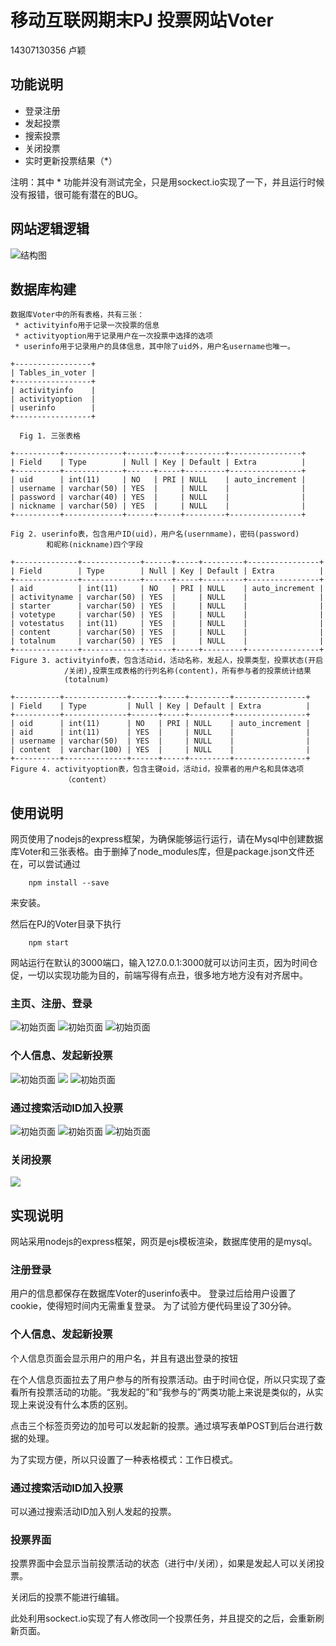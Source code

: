 # 移动互联网期末PJ 投票网站Voter

14307130356 卢颖


## 功能说明
* 登录注册
* 发起投票
* 搜索投票
* 关闭投票
* 实时更新投票结果（*）

注明：其中 * 功能并没有测试完全，只是用sockect.io实现了一下，并且运行时候没有报错，很可能有潜在的BUG。


## 网站逻辑逻辑
![结构图](figure/structure.png)

## 数据库构建

```
数据库Voter中的所有表格，共有三张：
 * activityinfo用于记录一次投票的信息
 * activityoption用于记录用户在一次投票中选择的选项
 * userinfo用于记录用户的具体信息，其中除了uid外，用户名username也唯一。
 
+-----------------+
| Tables_in_voter |
+-----------------+
| activityinfo    |
| activityoption  |
| userinfo        |
+-----------------+

  Fig 1. 三张表格

+----------+-------------+------+-----+---------+----------------+
| Field    | Type        | Null | Key | Default | Extra          |
+----------+-------------+------+-----+---------+----------------+
| uid      | int(11)     | NO   | PRI | NULL    | auto_increment |
| username | varchar(50) | YES  |     | NULL    |                |
| password | varchar(40) | YES  |     | NULL    |                |
| nickname | varchar(50) | YES  |     | NULL    |                |
+----------+-------------+------+-----+---------+----------------+

Fig 2. userinfo表，包含用户ID(uid)，用户名(usernmame)，密码(password)
		和昵称(nickname)四个字段

+--------------+-------------+------+-----+---------+----------------+
| Field        | Type        | Null | Key | Default | Extra          |
+--------------+-------------+------+-----+---------+----------------+
| aid          | int(11)     | NO   | PRI | NULL    | auto_increment |
| activityname | varchar(50) | YES  |     | NULL    |                |
| starter      | varchar(50) | YES  |     | NULL    |                |
| votetype     | varchar(50) | YES  |     | NULL    |                |
| votestatus   | int(11)     | YES  |     | NULL    |                |
| content      | varchar(50) | YES  |     | NULL    |                |
| totalnum     | varchar(50) | YES  |     | NULL    |                |
+--------------+-------------+------+-----+---------+----------------+
Figure 3. activityinfo表，包含活动id，活动名称，发起人，投票类型，投票状态(开启
			/关闭),投票生成表格的行列名称(content)，所有参与者的投票统计结果
			(totalnum)

+----------+--------------+------+-----+---------+----------------+
| Field    | Type         | Null | Key | Default | Extra          |
+----------+--------------+------+-----+---------+----------------+
| oid      | int(11)      | NO   | PRI | NULL    | auto_increment |
| aid      | int(11)      | YES  |     | NULL    |                |
| username | varchar(50)  | YES  |     | NULL    |                |
| content  | varchar(100) | YES  |     | NULL    |                |
+----------+--------------+------+-----+---------+----------------+
Figure 4. activityoption表，包含主键oid，活动id，投票者的用户名和具体选项
			（content）		

```


## 使用说明

网页使用了nodejs的express框架，为确保能够运行运行，请在Mysql中创建数据库Voter和三张表格。由于删掉了node_modules库，但是package.json文件还在，可以尝试通过
```
	npm install --save
```
来安装。

然后在PJ的Voter目录下执行

```
	npm start
```

网站运行在默认的3000端口，输入127.0.0.1:3000就可以访问主页，因为时间仓促，一切以实现功能为目的，前端写得有点丑，很多地方地方没有对齐居中。

### 主页、注册、登录
![初始页面](figure/index.png)
![初始页面](figure/login.png)
![初始页面](figure/register.png)

### 个人信息、发起新投票
![初始页面](figure/userinfo1.png)
![](figure/create.png)
![初始页面](figure/userinfo2.png)

### 通过搜索活动ID加入投票
![初始页面](figure/userinfo3.png)
![初始页面](figure/search.png)
![初始页面](figure/userinfo4.png)

### 关闭投票
![](figure/voteend.png)



## 实现说明
网站采用nodejs的express框架，网页是ejs模板渲染，数据库使用的是mysql。

### 注册登录
用户的信息都保存在数据库Voter的userinfo表中。
登录过后给用户设置了cookie，使得短时间内无需重复登录。
为了试验方便代码里设了30分钟。

### 个人信息、发起新投票
个人信息页面会显示用户的用户名，并且有退出登录的按钮


在个人信息页面拉去了用户参与的所有投票活动。由于时间仓促，所以只实现了查看所有投票活动的功能。“我发起的”和”我参与的”两类功能上来说是类似的，从实现上来说没有什么本质的区别。

点击三个标签页旁边的加号可以发起新的投票。通过填写表单POST到后台进行数据的处理。

为了实现方便，所以只设置了一种表格模式：工作日模式。

### 通过搜索活动ID加入投票
可以通过搜索活动ID加入别人发起的投票。

### 投票界面

投票界面中会显示当前投票活动的状态（进行中/关闭），如果是发起人可以关闭投票。

关闭后的投票不能进行编辑。

此处利用sockect.io实现了有人修改同一个投票任务，并且提交的之后，会重新刷新页面。









